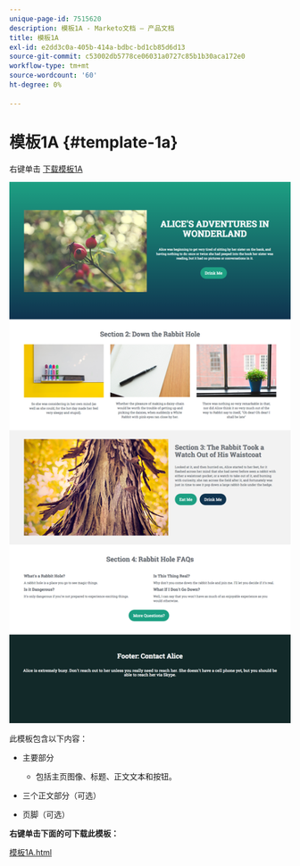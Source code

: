 ```yaml
---
unique-page-id: 7515620
description: 模板1A - Marketo文档 — 产品文档
title: 模板1A
exl-id: e2dd3c0a-405b-414a-bdbc-bd1cb85d6d13
source-git-commit: c53002db5778ce06031a0727c85b1b30aca172e0
workflow-type: tm+mt
source-wordcount: '60'
ht-degree: 0%

---
```


# 模板1A {#template-1a}

右键单击 [下载模板1A](https://experienceleague.adobe.com/landing/marketo/lp-templates/template-1a.html)

![](assets/image2015-5-28-10-3a1-3a40.png)

此模板包含以下内容：

* 主要部分

   * 包括主页图像、标题、正文文本和按钮。

* 三个正文部分（可选）
* 页脚（可选）

**右键单击下面的可下载此模板：**

[模板1A.html](https://experienceleague.adobe.com/landing/marketo/lp-templates/template-1a.html)
